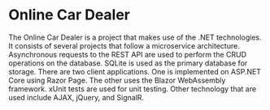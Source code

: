 # Online Car Dealer
The Online Car Dealer is a project that makes use of the .NET technologies. It consists of several projects that follow a microservice architecture. Asynchronous requests to the REST API are used to perform the CRUD operations on the database. SQLite is used as the primary database for storage. There are two client applications. One is implemented on ASP.NET Core using Razor Page. The other uses the Blazor WebAssembly framework. xUnit tests are used for unit testing. 
Other technology that are used include AJAX, jQuery, and SignalR. 
